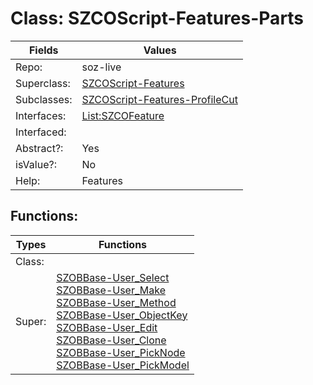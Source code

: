 
# Class:	SZCOScript-Features-Parts

| Fields | Values |
| --------- | --------- |
| Repo: | soz-live |
| Superclass: | [SZCOScript-Features](SZCOScript-Features.html) |
| Subclasses: | [SZCOScript-Features-ProfileCut](SZCOScript-Features-ProfileCut.html) |
| Interfaces: | [List:SZCOFeature](List:SZCOFeature.html) |
| Interfaced: |  |
| Abstract?: | Yes |
| isValue?: | No |
| Help: | Features |


## Functions:

| Types | Functions |
| --------- | --------- |
| Class: |  |
| Super: | [SZOBBase-User_Select](SZOBBase.html) <br> [SZOBBase-User_Make](SZOBBase.html) <br> [SZOBBase-User_Method](SZOBBase.html) <br> [SZOBBase-User_ObjectKey](SZOBBase.html) <br> [SZOBBase-User_Edit](SZOBBase.html) <br> [SZOBBase-User_Clone](SZOBBase.html) <br> [SZOBBase-User_PickNode](SZOBBase.html) <br> [SZOBBase-User_PickModel](SZOBBase.html) |


